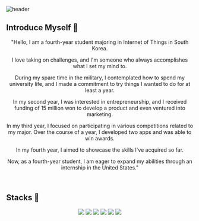 ![header](https://capsule-render.vercel.app/api?type=waving&color=0:c6acf6,100:E6B9F7&width=1500&height=240&section=header&text=KWON's%20Adventure%20Journal✋&fontSize=50&fontColor=ffffff )  

## Introduce Myself 📖

<div align="center">
  "Hello, I am a fourth-year student majoring in Internet of Things in South Korea.

  I love taking on challenges, and I'm someone who always accomplishes what I set my mind to.

  During my spare time in the military, I contemplated how to spend my university life, and I made a commitment to try things I wanted to do for at least a year. 
  
  In my second year, I was interested in entrepreneurship, and I received funding of 15 million won to develop a product and even ventured into marketing. 
  
  In my third year, I focused on participating in various competitions related to my major. Over the course of a year, I developed two apps and was able to win awards. 
  
  In my fourth year, I aimed to showcase the skills I've acquired so far.

  Now, as a fourth-year student, I am eager to expand my abilities through an internship in the United States."
</div>

  
</div>

<br>

 
## Stacks 📖
<div align="center">
  <img src="https://img.shields.io/badge/c-A8B9CC?style=for-the-badge&logo=c&logoColor=white">
  <img src="https://img.shields.io/badge/cpp-00599C?style=for-the-badge&logo=cplusplus&logoColor=white">
  <img src="https://img.shields.io/badge/java-007396?style=for-the-badge&logo=java&logoColor=white">
  <img src="https://img.shields.io/badge/kotlin-0095D5?style=for-the-badge&logo=kotlin&logoColor=white">
  <img src="https://img.shields.io/badge/python-3776AB?style=for-the-badge&logo=python&logoColor=white">
  <img src="https://img.shields.io/badge/linux-FCC624?style=for-the-badge&logo=linux&logoColor=black">
</div>
  
  
</div>
